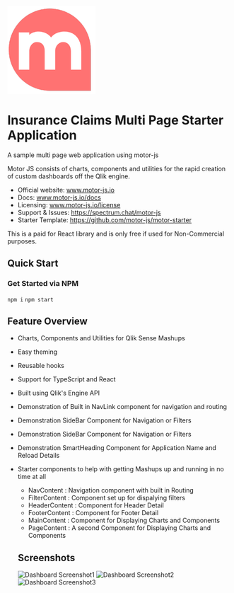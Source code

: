 ![Motor Logo](./src/images/logo.png)

# Insurance Claims Multi Page Starter Application

A sample multi page web application using motor-js

Motor JS consists of charts, components and utilities for the
rapid creation of custom dashboards off the Qlik engine.

- Official website: www.motor-js.io
- Docs: www.motor-js.io/docs
- Licensing: www.motor-js.io/license
- Support & Issues: https://spectrum.chat/motor-js
- Starter Template: https://github.com/motor-js/motor-starter

This is a paid for React library and is only free if used for Non-Commercial purposes.

## Quick Start

### Get Started via NPM

<code>npm i</code>
<code>npm start</code>

## Feature Overview

- Charts, Components and Utilities for Qlik Sense Mashups
- Easy theming
- Reusable hooks
- Support for TypeScript and React
- Built using Qlik's Engine API
- Demonstration of Built in NavLink component for navigation and routing
- Demonstration SideBar Component for Navigation or Filters
- Demonstration SideBar Component for Navigation or Filters
- Demonstration SmartHeading Component for Application Name and Reload Details
- Starter components to help with getting Mashups up and running in no time at all

  - NavContent : Navigation component with built in Routing
  - FilterContent : Component set up for dispalying filters
  - HeaderContent : Component for Header Detail
  - FooterContent : Component for Footer Detail
  - MainContent : Component for Displaying Charts and Components
  - PageContent : A second Component for Displaying Charts and Components

  ## Screenshots

  ![Dashboard Screenshot1](./src/images/screenshot1.png)
  ![Dashboard Screenshot2](./src/images/screenshot2.png)
  ![Dashboard Screenshot3](./src/images/screenshot3.png)

